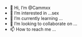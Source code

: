 - 👋 Hi, I’m @Cammxx
- 👀 I’m interested in ...sex
- 🌱 I’m currently learning ...
- 💞️ I’m looking to collaborate on ...
- 📫 How to reach me ...

<!---
Cammxx/Cammxx is a ✨ special ✨ repository because its `README.md` (this file) appears on your GitHub profile.
You can click the Preview link to take a look at your changes.
--->
